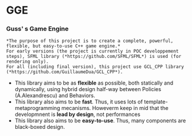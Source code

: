 # **GGE**
### Guss' s Game Engine

```
*The purpose of this project is to create a complete, powerful, flexible, but easy-to-use C++ game engine.*
For early versions (the project is currently in POC developpement steps), SFML library (*https://github.com/SFML/SFML*) is used (for rendering only).
For all (including final version), this project use GCL_CPP library (*https://github.com/GuillaumeDua/GCL_CPP*).
```

- This library aims to be as **flexible** as possible, both statically and dynamically, using hybrid design half-way between Policies (A.Alexandrescu) and Behaviors.
- This library also aims to be **fast**. Thus, it uses lots of template-metaprogramming mecanisms. Howeverm keep in mid that the developmnent is **lead by design**, not performances
- This library also aims to be **easy-to-use**. Thus, many components are black-boxed design.

